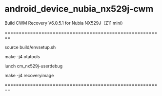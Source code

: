 # android_device_nubia_nx529j-cwm
Build CWM Recovery V6.0.5.1 for Nubia NX529J（Z11 mini）

========================================================

source build/envsetup.sh

make -j4 otatools

lunch cm_nx529j-userdebug

make -j4 recoveryimage

========================================================

